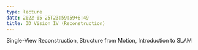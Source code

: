 ```yaml
---
type: lecture
date: 2022-05-25T23:59:59+8:49
title: 3D Vision IV (Reconstruction)
---
```

Single-View Reconstruction, Structure from Motion, Introduction to SLAM